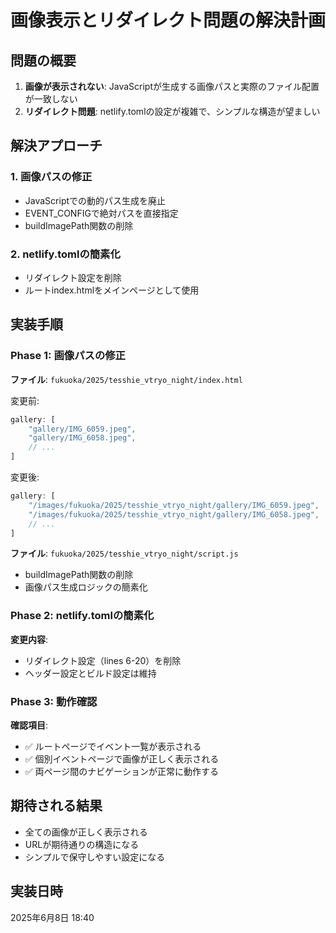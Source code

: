 # 画像表示とリダイレクト問題の解決計画

## 問題の概要

1. **画像が表示されない**: JavaScriptが生成する画像パスと実際のファイル配置が一致しない
2. **リダイレクト問題**: netlify.tomlの設定が複雑で、シンプルな構造が望ましい

## 解決アプローチ

### 1. 画像パスの修正
- JavaScriptでの動的パス生成を廃止
- EVENT_CONFIGで絶対パスを直接指定
- buildImagePath関数の削除

### 2. netlify.tomlの簡素化
- リダイレクト設定を削除
- ルートindex.htmlをメインページとして使用

## 実装手順

### Phase 1: 画像パスの修正

**ファイル**: `fukuoka/2025/tesshie_vtryo_night/index.html`

変更前:
```javascript
gallery: [
    "gallery/IMG_6059.jpeg",
    "gallery/IMG_6058.jpeg",
    // ...
]
```

変更後:
```javascript
gallery: [
    "/images/fukuoka/2025/tesshie_vtryo_night/gallery/IMG_6059.jpeg",
    "/images/fukuoka/2025/tesshie_vtryo_night/gallery/IMG_6058.jpeg",
    // ...
]
```

**ファイル**: `fukuoka/2025/tesshie_vtryo_night/script.js`
- buildImagePath関数の削除
- 画像パス生成ロジックの簡素化

### Phase 2: netlify.tomlの簡素化

**変更内容**:
- リダイレクト設定（lines 6-20）を削除
- ヘッダー設定とビルド設定は維持

### Phase 3: 動作確認

**確認項目**:
- ✅ ルートページでイベント一覧が表示される
- ✅ 個別イベントページで画像が正しく表示される
- ✅ 両ページ間のナビゲーションが正常に動作する

## 期待される結果

- 全ての画像が正しく表示される
- URLが期待通りの構造になる
- シンプルで保守しやすい設定になる

## 実装日時

2025年6月8日 18:40
